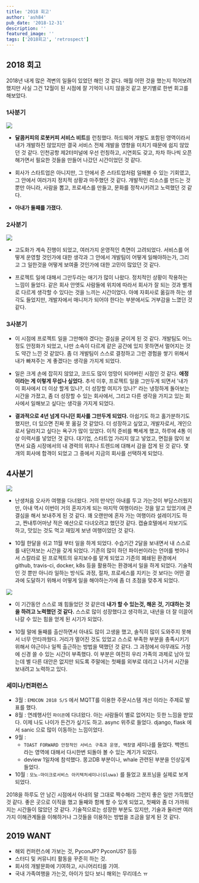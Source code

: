 ```yaml
---
title: '2018 회고'
author: 'ash84'
pub_date: '2018-12-31'
description: ''
featured_image: ''
tags: ['2018회고', 'retrospect']
---
```


## 2018 회고

2018년 내게 많은 격변의 일들이 있었던 해인 것 같다. 매월 어떤 것을 했는지 적어보려 했지만 사실 그건 12월이 된 시점에 잘 기억이 나지 않을것 같고 분기별로 한번 회고를 해보았다. 

###  1사분기

![](https://farm5.staticflickr.com/4883/45809991724_825864692a_b.jpg)
 
- **달콤커피의 로봇커피 서비스 비트**를 런칭했다. 하드웨어 개발도 포함된 영역이라서 내가 개발하진 않았지만 결국 서비스 전체 개발을 영향을 미치기 때문에 쉽지 않았던 것 같다. 인천공항 제2터미널에 우선 런칭하고, 시연회도 갖고, 차차 하나씩 오픈해가면서 필요한 것들을 만들어 나갔던 시간이었던 것 같다.

- 회사가 스타트업은 아니지만, 그 안에서 준 스타트업처럼 일해볼 수 있는 기회였고, 그 안에서 여러가지 정치적 상황과 마주했던 것 같다. 개발적인 리소스를 만드는 것 뿐만 아니라, 사람을 뽑고, 프로세스를 만들고, 문화를 정착시키려고 노력했던 것 같다.

- **아내가 둘째를 가졌다.**

### 2사분기

![](https://farm5.staticflickr.com/4838/32660404098_089879271d_b.jpg)
 

- 고도화가 계속 진행이 되었고, 여러가지 운영적인 측면이 고려되었다. 서비스를 어떻게 운영할 것인가에 대한 생각과 그 안에서 개발팀이 어떻게 일해야하는가, 그리고 그 일한것을 어떻게 보여줄 것인가에 대한 고민이 많았던 것 같다.

- 프로젝트 일에 대해서 그만두라는 애기가 많이 나왔다. 정치적인 상황이 작용하는 느낌이 들었다. 같은 회사 안엣도 사람들에 위치에 따라서 회사가 잘 되는 것과 별개로 다르게 생각할 수 있다는 것을 느끼는 시간이었다. 아예 자회사로 옮길까 하는 생각도 들었지만, 개발자에서 매니저가 되어야 한다는 부분에서도 거부감을 느꼈던 것 같다.

### 3사분기

- 이 시점에 프로젝트 일을 그만해야 겠다는 결심을 굳이게 된 것 같다. 개발팀도 어느정도 안정화가 되었고, 나만 소속이 다르게 같은 공간에 있지 못하면서 멀어지는 것도 약간 느낀 것 같았다. 좀 더 개발팀이 스스로 결정하고 그런 경험을 쌓기 위해서 내가 빠져주는 게 좋겠다는 생각을 가지게 되었다.

- 일은 크게 손에 잡히지 않았고, 코드도 많이 엉망이 되어버린 시점인 것 같다. **애정이라는 게 이렇게 무섭나 싶었다.** 추석 이후, 프로젝트 일을 그만두게 되면서 '내가 이 회사에서 더 이상 할게 있나?, 더 성장할 여지가 있나?' 라는 냉정하게 돌아보는 시간을 가졌고, 좀 더 성장할 수 있는 회사에서, 그리고 다른 생각을 가지고 있는 회사에서 일해보고 싶다는 생각을 가지게 되었다.

- **결과적으로 4년 넘게 다니던 회사를 그만두게 되었다.** 아쉽기도 하고 홀가분하기도 했지만, 더 있으면 진짜 못 옮길 것 같았다. 더 성장하고 싶었고, 개발자로서, 개인으로서 달라지고 싶다는 욕구가 많이 있었다. 이직 준비를 빡세게 했고, 하루에 4통 이상 이력서를 넣었던 것 같다. 대기업, 스타트업 가리지 않고 넣었고, 면접을 많이 보면서 요즘 시장에서의 내 경력의 위치나 트렌드에 대해서 감을 잡게 된 것 같다. 몇개의 회사에 합격이 되었고 그 중에서 지금의 회사를 선택하게 되었다.

## 4사분기

![](https://farm5.staticflickr.com/4903/32660403468_d3fe0d82a8_b.jpg)
 

- 난생처음 오사카 여행을 다녀왔다. 거의 만삭인 아내를 두고 가는것이 부담스러웠지만, 아내 역시 이번이 거의  혼자가게 되는 마지막 여행이라는 것을 알고 있었기에 큰 결심을 해서 보내주게 된 것 같다. 꽤 오랜만에 혼자 가는 여행이라 설레이기도 하고, 짠내투어마냥 적은 예산으로 다녀오려고 했던것 같다. 캡슐호텔에서 자보기도 하고, 맛있는 것도 먹고 재밌게 보낸 여행이었던 것 같다.

- 10월 한달을 쉬고 11월 부터 일을 하게 되었다. 수습기간 2달을 보내면서 내 스스로를 내던져보는 시간을 갖게 되었다. 기존의 많이 하던 파이썬이라는 언어를 벗어나서 스칼라로 된 프로젝트의 유지보수를 맡게 되었고 기존의 폐쇄된 환경에서 github, travis-ci, docker, k8s 등을 활용하는 환경에서 일을 하게 되었다. 기술적인 것 뿐만 아니라 일하는 방식도 과정, 절차, 프로세스를 지키는 것 보다는 어떤 결과에 도달하기 위해서 어떻게 일을 해야하는가에 좀 더 초점을 맞추게 되었다.

![](https://farm8.staticflickr.com/7881/32660404558_573ca4d37b_b.jpg)
 

- 이 기간동안 스스로 꽤 힘들었던 것 같은데 **내가 할 수 있는것, 해온 것, 기대하는 것을 하려고 노력했던 것 같다.** 스스로 많이 성장했다고 생각하고, 내년을 더 잘 이끌어 나갈 수 있는 힘을 얻게 된 시기가 되었다.

- 10월 말에 둘째를 출산하면서 아내도 많이 고생을 했고, 솔직히 많이 도와주지 못해서 너무 안타까웠다. 거리가 멀어진 것도 있었고 스스로 부족한 부분을 충족시키기 위해서 야근이나 일찍 출근하는 방법을 택했던 것 같다. 그 과정에서 아무래도 가정에 신경 쓸 수 있는 시간이 부족했다. 이 부분은 여전히 우리 가족의 과제로 남아 있는데 별 다른 대안은 없지만 되도록 주말에는 첫째를 외부로 데리고 나가서 시간을 보내려고 노력하고 있다.

### 세미나/컨퍼런스

- 3월 : `EMOCON 2018 S/S` 에서 MQTT를 이용한 주문시스템 개선 이라는 주제로 발표를 했다.
- 8월 : 연례행사인 `파이콘`에 다녀왔다. 아는 사람들이 별로 없어지는 듯한 느낌을 받았다. 이제 나도 나이가 든건가 싶기도 하고. async 위주로 들었다. django, flask 에서 sanic 으로 많이 이동하는 느낌이었다.
- 9월 :
    - `TOAST FORWARD 안정적인 서비스 구축과 운영, 백창열` 세미나를 들었다. 백엔드라는 영역에 대해서 다시한번 되돌아 볼 수 있는 계기가 되었다.
    - deview 1일차에 참석했다. 몽고DB 부분이나, whale 관련된 부분을 인상깊게 들었다.
- 10월 : `모노-마이크로서비스 아키텍처세미나(Gluwa)` 를 들었고 포프님을 실제로 보게 되었다.

2018을 하루도 안 남긴 시점에서 아내의 말 그대로 짝수해라 그런지 좋은 일만 가득했던 것 같다. 좋은 곳으로 이직을 했고 둘째와 함께 할 수 있게 되었고, 첫째와 좀 더 가까워 지는 시간들이 많았던 것 같다. 기술적으로는 성장한 부분도 있지만, 기술과 둘러싼 여러가지 이해관계들을 이해하거나 그것들을 이용하는 방법을 조금을 알게 된 것 같다. 

## 2019 WANT

- 해외 컨퍼런스에 가보는 것, PyconJP? PyconUS? 등등
- 스터디 및 커뮤니티 활동을 꾸준히 하는 것.
- 회사의 개발문화에 기여하고, 시니어리티를 기여.
- 국내 가족여행을 가는것, 아이가 있다 보니 해외는 무리데스 ㅠ

